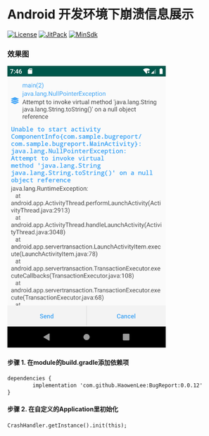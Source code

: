# Android 开发环境下崩溃信息展示

[![License](https://img.shields.io/badge/License%20-Apache%202-337ab7.svg)](https://www.apache.org/licenses/LICENSE-2.0)
[![JitPack](https://jitpack.io/v/HaowenLee/BugReport.svg)](https://jitpack.io/#HaowenLee/BugReport)
[![MinSdk](https://img.shields.io/badge/%20MinSdk%20-%2014+%20-f0ad4e.svg)](https://android-arsenal.com/api?level=14)

### 效果图

<img src="https://github.com/HaowenLee/BugReport/blob/master/arts/bug_report.png" width="360" alt="BugReport"/>


#### 步骤 1. 在module的build.gradle添加依赖项

```
dependencies {
        implementation 'com.github.HaowenLee:BugReport:0.0.12'
}
```

#### 步骤 2. 在自定义的Application里初始化

```
CrashHandler.getInstance().init(this);
```
